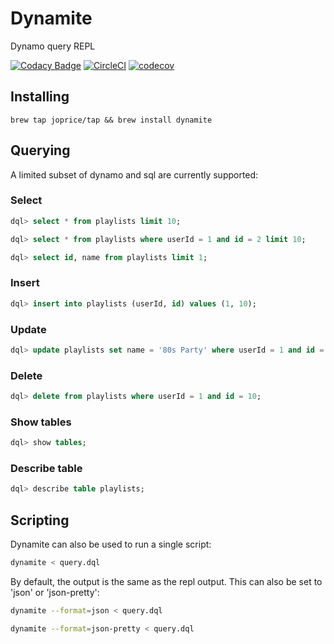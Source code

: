 # Dynamite

Dynamo query REPL

[![Codacy Badge](https://api.codacy.com/project/badge/Grade/dd21d0c56bca4a4692139a8707bd12e7)](https://www.codacy.com/app/pricejosephd/dynamite?utm_source=github.com&utm_medium=referral&utm_content=joprice/dynamite&utm_campaign=badger)
[![CircleCI](https://circleci.com/gh/joprice/dynamite/tree/master.svg?style=svg)](https://circleci.com/gh/joprice/dynamite/tree/master)
[![codecov](https://codecov.io/gh/joprice/dynamite/branch/master/graph/badge.svg)](https://codecov.io/gh/joprice/dynamite)


## Installing

`brew tap joprice/tap && brew install dynamite`

## Querying

A limited subset of dynamo and sql are currently supported:

### Select

```sql
dql> select * from playlists limit 10;
```

```sql
dql> select * from playlists where userId = 1 and id = 2 limit 10;
```

```sql
dql> select id, name from playlists limit 1;
```

### Insert

```sql
dql> insert into playlists (userId, id) values (1, 10);
```
### Update

```sql
dql> update playlists set name = '80s Party' where userId = 1 and id = 10;
```

### Delete

```sql
dql> delete from playlists where userId = 1 and id = 10;
```

### Show tables

```sql
dql> show tables;
```

### Describe table

```sql
dql> describe table playlists;
```

## Scripting

Dynamite can also be used to run a single script:

```bash
dynamite < query.dql 
```

By default, the output is the same as the repl output. This can also be set
to 'json' or 'json-pretty':

```bash
dynamite --format=json < query.dql 

dynamite --format=json-pretty < query.dql 
```

